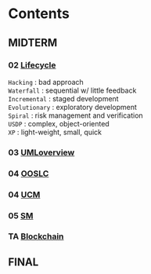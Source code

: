 # Contents  

## MIDTERM
### 02 [Lifecycle](./02_Lifecyle.md)
`Hacking` : bad approach  
`Waterfall` : sequential w/ little feedback  
`Incremental` : staged development  
`Evolutionary` : exploratory development  
`Spiral` : risk management and verification  
`USDP` : complex, object-oriented  
`XP` : light-weight, small, quick  
### 03 [UMLoverview](./03_UML_Overview.md)
### 04 [OOSLC](./04_OOSLC.md)
### 04 [UCM](./04_UCM.md)
### 05 [SM](./05_SM.md)
### TA [Blockchain](./TA_Blockchain.md)  

## FINAL

